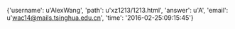 {'username': u'AlexWang', 'path': u'xz1213/1213.html', 'answer': u'A', 'email': u'wac14@mails.tsinghua.edu.cn', 'time': '2016-02-25:09:15:45'}